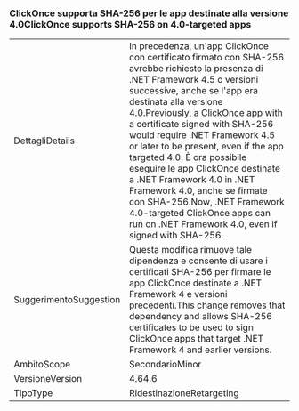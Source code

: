 ### <a name="clickonce-supports-sha-256-on-40-targeted-apps"></a><span data-ttu-id="d4d06-101">ClickOnce supporta SHA-256 per le app destinate alla versione 4.0</span><span class="sxs-lookup"><span data-stu-id="d4d06-101">ClickOnce supports SHA-256 on 4.0-targeted apps</span></span>

|   |   |
|---|---|
|<span data-ttu-id="d4d06-102">Dettagli</span><span class="sxs-lookup"><span data-stu-id="d4d06-102">Details</span></span>|<span data-ttu-id="d4d06-103">In precedenza, un'app ClickOnce con certificato firmato con SHA-256 avrebbe richiesto la presenza di .NET Framework 4.5 o versioni successive, anche se l'app era destinata alla versione 4.0.</span><span class="sxs-lookup"><span data-stu-id="d4d06-103">Previously, a ClickOnce app with a certificate signed with SHA-256 would require .NET Framework 4.5 or later to be present, even if the app targeted 4.0.</span></span> <span data-ttu-id="d4d06-104">È ora possibile eseguire le app ClickOnce destinate a .NET Framework 4.0 in .NET Framework 4.0, anche se firmate con SHA-256.</span><span class="sxs-lookup"><span data-stu-id="d4d06-104">Now, .NET Framework 4.0-targeted ClickOnce apps can run on .NET Framework 4.0, even if signed with SHA-256.</span></span>|
|<span data-ttu-id="d4d06-105">Suggerimento</span><span class="sxs-lookup"><span data-stu-id="d4d06-105">Suggestion</span></span>|<span data-ttu-id="d4d06-106">Questa modifica rimuove tale dipendenza e consente di usare i certificati SHA-256 per firmare le app ClickOnce destinate a .NET Framework 4 e versioni precedenti.</span><span class="sxs-lookup"><span data-stu-id="d4d06-106">This change removes that dependency and allows SHA-256 certificates to be used to sign ClickOnce apps that target .NET Framework 4 and earlier versions.</span></span>|
|<span data-ttu-id="d4d06-107">Ambito</span><span class="sxs-lookup"><span data-stu-id="d4d06-107">Scope</span></span>|<span data-ttu-id="d4d06-108">Secondario</span><span class="sxs-lookup"><span data-stu-id="d4d06-108">Minor</span></span>|
|<span data-ttu-id="d4d06-109">Versione</span><span class="sxs-lookup"><span data-stu-id="d4d06-109">Version</span></span>|<span data-ttu-id="d4d06-110">4.6</span><span class="sxs-lookup"><span data-stu-id="d4d06-110">4.6</span></span>|
|<span data-ttu-id="d4d06-111">Tipo</span><span class="sxs-lookup"><span data-stu-id="d4d06-111">Type</span></span>|<span data-ttu-id="d4d06-112">Ridestinazione</span><span class="sxs-lookup"><span data-stu-id="d4d06-112">Retargeting</span></span>|

